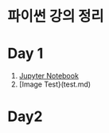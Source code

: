 # 파이썬 강의 정리


# Day 1


1. [Jupyter Notebook](1-01JupyterNotebook.ipynb)
2. [Image Test}(test.md)

# Day2

